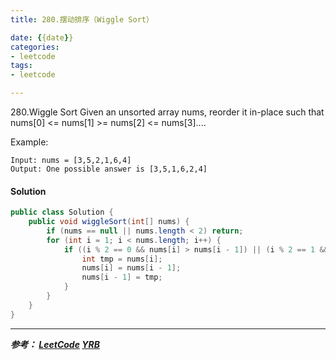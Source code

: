 ```yaml
---
title: 280.摆动排序（Wiggle Sort）

date: {{date}}
categories:
- leetcode
tags:
- leetcode

---
```

280.Wiggle Sort
Given an unsorted array nums, reorder it in-place such that nums[0] <= nums[1] >= nums[2] <= nums[3]....

Example:
```
Input: nums = [3,5,2,1,6,4]
Output: One possible answer is [3,5,1,6,2,4]
```

#### Solution
```java
public class Solution {
    public void wiggleSort(int[] nums) {
        if (nums == null || nums.length < 2) return;
        for (int i = 1; i < nums.length; i++) {
            if ((i % 2 == 0 && nums[i] > nums[i - 1]) || (i % 2 == 1 && nums[i] < nums[i - 1])) {
                int tmp = nums[i];
                nums[i] = nums[i - 1];
                nums[i - 1] = tmp;
            }
        }
    }
}
```

---
***参考：
[LeetCode](https://leetcode-cn.com/problems/wiggle-sort/)
[YRB](https://www.cnblogs.com/yrbbest/p/5035540.html)***
